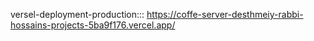 
versel-deployment-production::: https://coffe-server-desthmeiy-rabbi-hossains-projects-5ba9f176.vercel.app/
